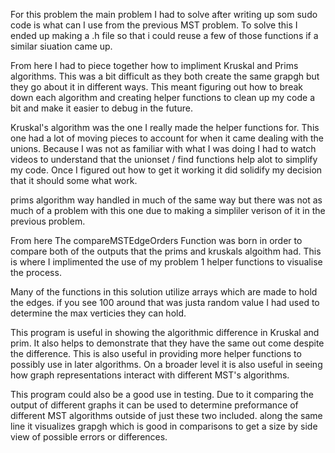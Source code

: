 For this problem the main problem I had to solve after writing up som sudo code is what can I use from the previous MST problem. To solve this I ended up making a .h file so that i could reuse a few of those functions if a similar siuation came up. 

From here I had to piece together how to impliment Kruskal and Prims algorithms. This was a bit difficult as they both create the same grapgh but they go about it in different ways. This meant figuring out how to break down each algorithm and creating helper functions to clean up my code a bit and make it easier to debug in the future. 

Kruskal's algorithm was the one I really made the helper functions for. This one had a lot of moving pieces to account for when it came dealing with the unions. Because I was not as familiar with what I was doing I had to watch videos to understand that the unionset / find functions help alot to simplify my code. Once I figured out how to get it working it did solidify my decision that it should some what work. 

prims algorithm way handled in much of the same way but there was not as much of a problem with this one due to making a simpliler verison of it in the previous problem.

From here The compareMSTEdgeOrders Function was born in order to compare both of the outputs that the prims and kruskals algoithm had. This is where I implimented the use of my problem 1 helper functions to visualise the process. 

Many of the functions in this solution utilize arrays which are made to hold the edges. if you see 100 around that was justa  random value I had used to determine the max verticies they can hold. 

This program is useful in showing the algorithmic difference in Kruskal and prim. It also helps to demonstrate that they have the same out come despite the difference. This is also useful in providing more helper functions to possibly use in later algorithms. On a broader level it is also useful in seeing how graph representations interact with different MST's algorithms.

This program could also be a good use in testing. Due to it comparing the output of different graphs it can be used to determine preformance of different MST algorithms outside of just these two included. along the same line it visualizes grapgh which is good in comparisons to get a size by side view of possible errors or differences. 